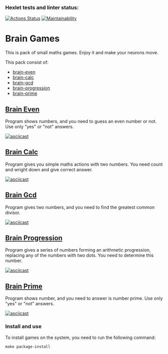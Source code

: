 ### Hexlet tests and linter status:
[![Actions Status](https://github.com/Gaika73/python-project-49/workflows/hexlet-check/badge.svg)](https://github.com/Gaika73/python-project-49/actions)
[![Maintainability](https://api.codeclimate.com/v1/badges/8249fd8d46fa6f3bb5be/maintainability)](https://codeclimate.com/github/Gaika73/python-project-49/maintainability)

# Brain Games
This is pack of small maths games. Enjoy it and make your neurons move.

This pack consist of:
* [brain-even](#brain-even)
* [brain-calc](#brain-calc)
* [brain-gcd](#brain-gcd)
* [brain-progression](#brain-progression)
* [brain-prime](#brain-prime)

## [Brain Even](#brain-even)
Program shows numbers, and you need to guess an even number or not.
Use only "yes" or "not" answers.

[![asciicast](https://asciinema.org/a/x7gJ8S0DAXnj1DyNoLHApx8Wv.svg)](https://asciinema.org/a/x7gJ8S0DAXnj1DyNoLHApx8Wv)

## [Brain Calc](#brain-calc)
Program gives you simple maths actions with two numbers.
You need count and wright down  and give correct answer.

[![asciicast](https://asciinema.org/a/ZC2ESWrV1LlpN2QAzi0kTUBUB.svg)](https://asciinema.org/a/ZC2ESWrV1LlpN2QAzi0kTUBUB)

## [Brain Gcd](#brain-gcd)
Program gives two numbers, and you need to find the greatest common divisor.

[![asciicast](https://asciinema.org/a/MbkqnW7qCSdKh2EY9ECLUAU5L.svg)](https://asciinema.org/a/MbkqnW7qCSdKh2EY9ECLUAU5L)

## [Brain Progression](#brain-progression)
Program gives a series of numbers forming an arithmetic progression,
replacing any of the numbers with two dots. You need to determine this number.

[![asciicast](https://asciinema.org/a/B3MiQ4TcPUSMLButwXQKsiz6k.svg)](https://asciinema.org/a/B3MiQ4TcPUSMLButwXQKsiz6k)

## [Brain Prime](#brain-prime)
Program shows number, and you need to answer is number prime.
Use only "yes" or "not" answers.

[![asciicast](https://asciinema.org/a/yKdosu7rZFqNjQ49tcnh8VTpw.svg)](https://asciinema.org/a/yKdosu7rZFqNjQ49tcnh8VTpw)

### Install and use

To install games on the system, you need to run the following command:
```shell
make package-install
```
